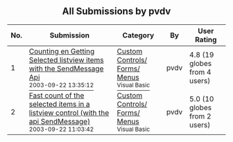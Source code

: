 ﻿<div align="center">

## All Submissions by pvdv

</div>

No.  | Submission | Category | By   | User Rating
---- | ---------- | -------- | ---- | -----------
1 | [Counting en Getting Selected listview items with the SendMessage Api<br /><sup>2003-09-22 13:35:12</sup>](https://github.com/Planet-Source-Code/pvdv-counting-en-getting-selected-listview-items-with-the-sendmessage-api__1-48704) | [Custom Controls/ Forms/  Menus<br /><sup>Visual Basic</sup>](../ByCategory/custom-controls-forms-menus__1-4.md) | pvdv | 4.8 (19 globes from 4 users)
2 | [Fast count of the selected items in a listview control \(with the api SendMessage\)<br /><sup>2003-09-22 11:03:42</sup>](https://github.com/Planet-Source-Code/pvdv-fast-count-of-the-selected-items-in-a-listview-control-with-the-api-sendmessage__1-48695) | [Custom Controls/ Forms/  Menus<br /><sup>Visual Basic</sup>](../ByCategory/custom-controls-forms-menus__1-4.md) | pvdv | 5.0 (10 globes from 2 users)
